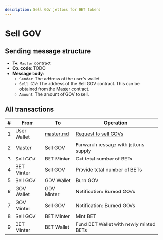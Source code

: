 ```yaml
---
description: Sell GOV jettons for BET tokens
---
```


# Sell GOV

## Sending message structure

* **To**: `Master` contract
* **Op. code**: TODO
* **Message body**:
  * `Sender`: The address of the user's wallet.
  * `Sell GOV`: The address of the Sell GOV contract. This can be obtained from the Master contract.
  * `Amount`: The amount of GOV to sell.

## All transactions

| # | From        | To                                            | Operation                                                         |
| - | ----------- | --------------------------------------------- | ----------------------------------------------------------------- |
| 1 | User Wallet | [master.md](../contracts/master.md "mention") | [Request to sell GOVs](../contracts/master.md#message-forwarding) |
| 2 | Master      | Sell GOV                                      | Forward message with jettons supply                               |
| 3 | Sell GOV    | BET Minter                                    | Get total number of BETs                                          |
| 4 | BET Minter  | Sell GOV                                      | Provide total number of BETs                                      |
| 5 | Sell GOV    | GOV Wallet                                    | Burn GOV                                                          |
| 6 | GOV Wallet  | GOV Minter                                    | Notification: Burned GOVs                                         |
| 7 | GOV Minter  | Sell GOV                                      | Notification: Burned GOVs                                         |
| 8 | Sell GOV    | BET Minter                                    | Mint BET                                                          |
| 9 | BET Minter  | BET Wallet                                    | Fund BET Wallet with newly minted BETs                            |

